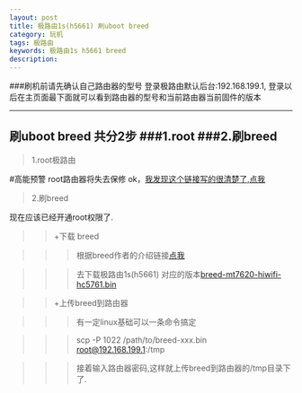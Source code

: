 ```yaml
---
layout: post
title: 极路由1s(h5661) 刷uboot breed
category: 玩机
tags: 极路由 
keywords: 极路由1s h5661 breed 
description:
---
```


###刷机前请先确认自己路由器的型号
登录极路由默认后台:192.168.199.1, 登录以后在主页面最下面就可以看到路由器的型号和当前路由器当前固件的版本

--------------------
刷uboot breed 共分2步
###1.root
###2.刷breed
--------------
>1.root极路由

#高能预警 root路由器将失去保修
ok，[我发现这个链接写的很清楚了,点我](http://www.jb51.net/network/358520.html)


>2.刷breed

现在应该已经开通root权限了.
>>+下载 breed

>>>根据breed作者的介绍链接[点我](http://www.right.com.cn/forum/thread-161906-1-1.html)

>>>去下载极路由1s(h5661) 对应的版本[breed-mt7620-hiwifi-hc5761.bin](http://breed.hackpascal.net/breed-mt7620-hiwifi-hc5761.bin)

>>+上传breed到路由器

>>>有一定linux基础可以一条命令搞定

>>>scp -P 1022 /path/to/breed-xxx.bin root@192.168.199.1:/tmp

>>>接着输入路由器密码,这样就上传breed到路由器的/tmp目录下了.



